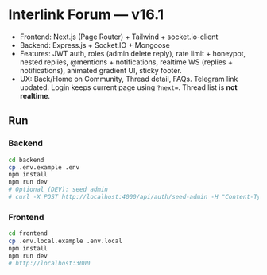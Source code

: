 # Interlink Forum — v16.1

- Frontend: Next.js (Page Router) + Tailwind + socket.io-client
- Backend: Express.js + Socket.IO + Mongoose
- Features: JWT auth, roles (admin delete reply), rate limit + honeypot, nested replies, @mentions + notifications, realtime WS (replies + notifications), animated gradient UI, sticky footer.
- UX: Back/Home on Community, Thread detail, FAQs. Telegram link updated. Login keeps current page using `?next=`. Thread list is **not realtime**.

## Run
### Backend
```bash
cd backend
cp .env.example .env
npm install
npm run dev
# Optional (DEV): seed admin
# curl -X POST http://localhost:4000/api/auth/seed-admin -H "Content-Type: application/json" -d '{"username":"admin","password":"admin123"}'
```

### Frontend
```bash
cd frontend
cp .env.local.example .env.local
npm install
npm run dev
# http://localhost:3000
```
